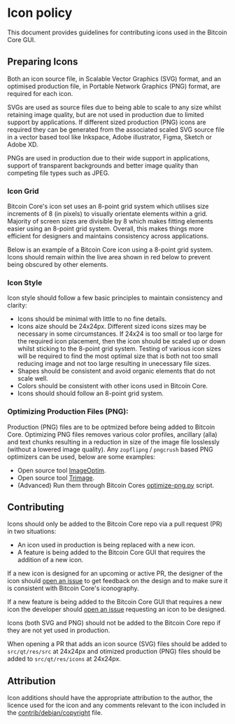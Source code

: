 # Icon policy
This document provides guidelines for contributing icons used in the Bitcoin Core GUI.



## Preparing Icons
Both an icon source file, in Scalable Vector Graphics (SVG) format, and an optimised production file, in Portable Network Graphics (PNG) format, are required for 
each icon.

SVGs are used as source files due to being able to scale to any size whilst retaining image quality, but are not used in production due to limited support by 
applications. If different sized production (PNG) icons are required they can be generated from the associated scaled SVG source file in a vector based tool like 
Inkspace, Adobe illustrator, Figma, Sketch or Adobe XD.

PNGs are used in production due to their wide support in applications, support of transparent backgrounds and better image quality than competing file types 
such as JPEG.

### Icon Grid
Bitcoin Core's icon set uses an 8-point grid system which utilises size increments of 8 (in pixels) to visually orientate elements within a grid. Majority of screen sizes are divisible by 8 which makes fitting elements easier using an 8-point grid system. Overall, this makes things more efficient for designers and maintains consistency across applications. 

Below is an example of a Bitcoin Core icon using a 8-point grid system. Icons should remain within the live area shown in red below to prevent being obscured by other elements.

### Icon Style
Icon style should follow a few basic principles to maintain consistency and clarity:

- Icons should be minimal with little to no fine details. 
- Icons aize should be 24x24px. Different sized icons sizes may be necessary in some circumstances. If 24x24 is too small or too large for the required icon placement, then the icon should be scaled up or down whilst sticking to the 8-point grid system. Testing of various icon sizes will be required to find the most optimal size that is both not too small reducing image and not too large resulting in unecessary file sizes.
- Shapes should be consistent and avoid organic elements that do not scale well.
- Colors should be consistent with other icons used in Bitcoin Core. 
- Icons should should follow an 8-point grid system.


### Optimizing Production Files (PNG): 
Production (PNG) files are to be optmized before being added to Bitcoin Core. Optimizing PNG files removes various color profiles, ancillary (alla) and text chunks resulting in a reduction in size of the image file losslessly (without a lowered image quality). Any `zopflipng` / `pngcrush` based PNG optimizers can be used, below are some examples:

- Open source tool [ImageOptim](https://imageoptim.com/api).
- Open source tool [Trimage](https://trimage.org/).
- (Advanced) Run them through Bitcoin Cores [optimize-png.py](https://github.com/bitcoin-core/bitcoin-maintainer-tools/blob/master/optimise-pngs.py) script.



## Contributing
Icons should only be added to the Bitcoin Core repo via a pull request (PR) in two situations:

- An icon used in production is being replaced with a new icon.
- A feature is being added to the Bitcoin Core GUI that requires the addition of a new icon.

If a new icon is designed for an upcoming or active PR, the designer of the icon should [open an issue](https://github.com/bitcoin-core/gui/issues/new/choose) to get feedback on the design and to make sure it is consistent with Bitcoin Core's iconography.

If a new feature is being added to the Bitcoin Core GUI that requires a new icon the developer should [open an issue](https://github.com/bitcoin-core/gui/issues/new/choose) requesting an icon to be designed. 

Icons (both SVG and PNG) should not be added to the Bitcoin Core repo if they are not yet used in production.

When opening a PR that adds an icon source (SVG) files should be added to `src/qt/res/src` at 24x24px and otimized production (PNG) files should be added to `src/qt/res/icons` at 24x24px. 



## Attribution 
Icon additions should have the appropriate attribution to the author, the licence used for the icon and any comments relevant to the icon included in the 
[contrib/debian/copyright](https://github.com/bitcoin-core/gui/blob/master/contrib/debian/copyright) file.
